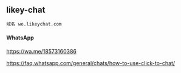 ## likey-chat

```markdown
域名 we.likeychat.com
```
#### WhatsApp

https://wa.me/18573160386

https://faq.whatsapp.com/general/chats/how-to-use-click-to-chat/
